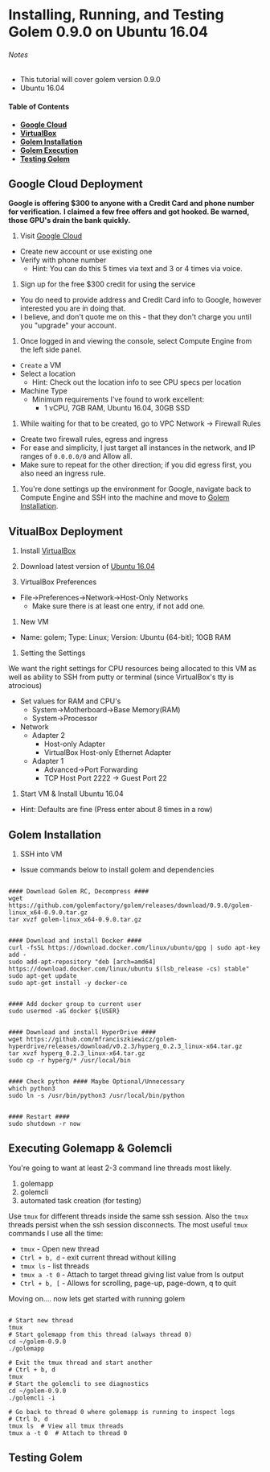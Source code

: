 # Installing, Running, and Testing Golem 0.9.0 on Ubuntu 16.04

###### Notes
  * This tutorial will cover golem version 0.9.0
  * Ubuntu 16.04

#### Table of Contents
  * **[Google Cloud](#google-cloud-deployment)**
  * **[VirtualBox](#virtualbox-deployment)**
  * **[Golem Installation](#golem-installation)**
  * **[Golem Execution](#executing-golemapp--golemcli)**
  * **[Testing Golem](#testing-golem)**

## Google Cloud Deployment

**Google is offering $300 to anyone with a Credit Card and phone number for verification.**
**I claimed a few free offers and got hooked. Be warned, those GPU's drain the bank quickly.**

1. Visit [Google Cloud](https://console.cloud.google.com)
  * Create new account or use existing one
  * Verify with phone number
    * Hint: You can do this 5 times via text and 3 or 4 times via voice.

1. Sign up for the free $300 credit for using the service
  * You do need to provide address and Credit Card info to Google, however interested you are in doing that.
  * I believe, and don't quote me on this - that they don't charge you until you "upgrade" your account.

1. Once logged in and viewing the console, select Compute Engine from the left side panel.
  * `Create` a VM
  * Select a location
    * Hint: Check out the location info to see CPU specs per location
  * Machine Type
    * Minimum requirements I've found to work excellent:
      * 1 vCPU, 7GB RAM, Ubuntu 16.04, 30GB SSD
      
1. While waiting for that to be created, go to VPC Network -> Firewall Rules
  * Create two firewall rules, egress and ingress
  * For ease and simplicity, I just target all instances in the network, and IP ranges of `0.0.0.0/0` and Allow all.
  * Make sure to repeat for the other direction; if you did egress first, you also need an ingress rule.
  
1. You're done settings up the environment for Google, navigate back to Compute Engine and 
SSH into the machine and move to [Golem Installation](@golem-installation).

  
## VitualBox Deployment

1. Install [VirtualBox](https://virtualbox.org)

1. Download latest version of [Ubuntu 16.04](http://releases.ubuntu.com/16.04/)

1. VirtualBox Preferences
  * File->Preferences->Network->Host-Only Networks
    * Make sure there is at least one entry, if not add one.

1. New VM
  * Name: golem; Type: Linux; Version: Ubuntu (64-bit); 10GB RAM
  
1. Setting the Settings

We want the right settings for CPU resources being allocated to this VM as well as ability to 
SSH from putty or terminal (since VirtualBox's tty is atrocious)

  * Set values for RAM and CPU's
    * System->Motherboard->Base Memory(RAM)
    * System->Processor
  * Network
    * Adapter 2
      * Host-only Adapter
      * VirtualBox Host-only Ethernet Adapter
    * Adapter 1
      * Advanced->Port Forwarding
      * TCP Host Port 2222 -> Guest Port 22

1. Start VM & Install Ubuntu 16.04
  * Hint: Defaults are fine (Press enter about 8 times in a row)

  
## Golem Installation

1. SSH into VM
  * Issue commands below to install golem and dependencies

```

#### Download Golem RC, Decompress ####
wget https://github.com/golemfactory/golem/releases/download/0.9.0/golem-linux_x64-0.9.0.tar.gz
tar xvzf golem-linux_x64-0.9.0.tar.gz


#### Download and install Docker ####
curl -fsSL https://download.docker.com/linux/ubuntu/gpg | sudo apt-key add -
sudo add-apt-repository "deb [arch=amd64] https://download.docker.com/linux/ubuntu $(lsb_release -cs) stable"
sudo apt-get update
sudo apt-get install -y docker-ce


#### Add docker group to current user
sudo usermod -aG docker ${USER}


#### Download and install HyperDrive ####
wget https://github.com/mfranciszkiewicz/golem-hyperdrive/releases/download/v0.2.3/hyperg_0.2.3_linux-x64.tar.gz
tar xvzf hyperg_0.2.3_linux-x64.tar.gz
sudo cp -r hyperg/* /usr/local/bin


#### Check python #### Maybe Optional/Unnecessary
which python3
sudo ln -s /usr/bin/python3 /usr/local/bin/python


#### Restart ####
sudo shutdown -r now

```

## Executing Golemapp & Golemcli

You're going to want at least 2-3 command line threads most likely.
  1. golemapp
  2. golemcli
  3. automated task creation (for testing)
  
Use `tmux` for different threads inside the same ssh session. 
Also the `tmux` threads persist when the ssh session disconnects.
The most useful `tmux` commands I use all the time:
  * `tmux` - Open new thread
  * `Ctrl + b, d` - exit current thread without killing
  * `tmux ls` - list threads
  * `tmux a -t 0` - Attach to target thread giving list value from ls output
  * `Ctrl + b, [` - Allows for scrolling, page-up, page-down, q to quit

Moving on.... now lets get started with running golem

```

# Start new thread
tmux
# Start golemapp from this thread (always thread 0)
cd ~/golem-0.9.0
./golemapp

# Exit the tmux thread and start another
# Ctrl + b, d
tmux
# Start the golemcli to see diagnostics
cd ~/golem-0.9.0
./golemcli -i

# Go back to thread 0 where golemapp is running to inspect logs
# Ctrl b, d
tmux ls  # View all tmux threads
tmux a -t 0  # Attach to thread 0

```
  
## Testing Golem
